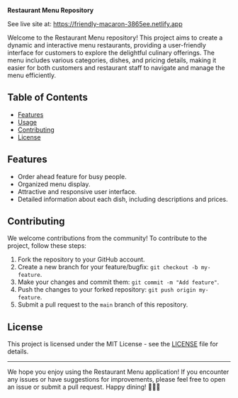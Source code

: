 
**Restaurant Menu Repository**

See live site at: https://friendly-macaron-3865ee.netlify.app

Welcome to the Restaurant Menu repository! This project aims to create a dynamic and interactive menu restaurants, providing a user-friendly interface for customers to explore the delightful culinary offerings. The menu includes various categories, dishes, and pricing details, making it easier for both customers and restaurant staff to navigate and manage the menu efficiently.

## Table of Contents

- [Features](#features)
- [Usage](#usage)
- [Contributing](#contributing)
- [License](#license)

## Features

- Order ahead feature for busy people.
- Organized menu display.
- Attractive and responsive user interface.
- Detailed information about each dish, including descriptions and prices.


## Contributing

We welcome contributions from the community! To contribute to the project, follow these steps:

1. Fork the repository to your GitHub account.
2. Create a new branch for your feature/bugfix: `git checkout -b my-feature`.
3. Make your changes and commit them: `git commit -m "Add feature"`.
4. Push the changes to your forked repository: `git push origin my-feature`.
5. Submit a pull request to the `main` branch of this repository.


## License

This project is licensed under the MIT License - see the [LICENSE](LICENSE) file for details.

---

We hope you enjoy using the Restaurant Menu application! If you encounter any issues or have suggestions for improvements, please feel free to open an issue or submit a pull request. Happy dining! 🍔🍕🍰

